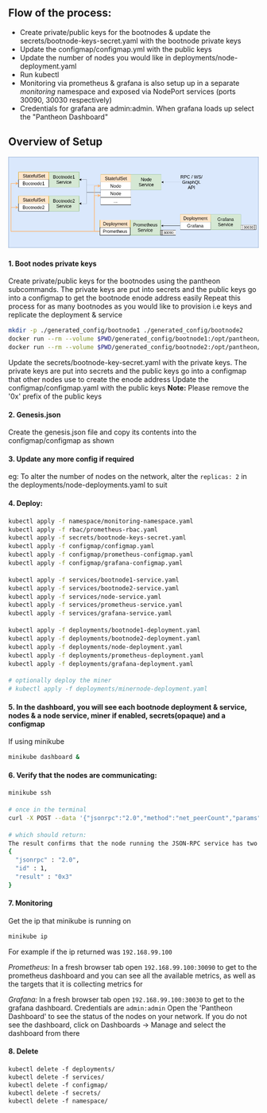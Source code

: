 
## Flow of the process:
- Create private/public keys for the bootnodes & update the secrets/bootnode-keys-secret.yaml with the bootnode private keys
- Update the configmap/configmap.yml with the public keys
- Update the number of nodes you would like in deployments/node-deployment.yaml
- Run kubectl
- Monitoring via prometheus & grafana is also setup up in a separate *monitoring* namespace and exposed via NodePort services (ports 30090, 30030 respectively)
- Credentials for grafana are admin:admin. When grafana loads up select the "Pantheon Dashboard"

## Overview of Setup
![Image ethash](../../images/ethash.png)

#### 1. Boot nodes private keys
Create private/public keys for the bootnodes using the pantheon subcommands. The private keys are put into secrets and the public keys go into a configmap to get the bootnode enode address easily
Repeat this process for as many bootnodes as you would like to provision i.e keys and replicate the deployment & service

```bash
mkdir -p ./generated_config/bootnode1 ./generated_config/bootnode2
docker run --rm --volume $PWD/generated_config/bootnode1:/opt/pantheon/data pegasyseng/pantheon:develop --data-path /opt/pantheon/data public-key export --to /opt/pantheon/data/key.pub
docker run --rm --volume $PWD/generated_config/bootnode2:/opt/pantheon/data pegasyseng/pantheon:develop --data-path /opt/pantheon/data public-key export --to /opt/pantheon/data/key.pub
```

Update the secrets/bootnode-key-secret.yaml with the private keys. The private keys are put into secrets and the public keys go into a configmap that other nodes use to create the enode address
Update the configmap/configmap.yaml with the public keys
**Note:** Please remove the '0x' prefix of the public keys

#### 2. Genesis.json
Create the genesis.json file and copy its contents into the configmap/configmap as shown

#### 3. Update any more config if required
eg: To alter the number of nodes on the network, alter the `replicas: 2` in the deployments/node-deployments.yaml to suit

#### 4. Deploy:
```bash
kubectl apply -f namespace/monitoring-namespace.yaml
kubectl apply -f rbac/prometheus-rbac.yaml
kubectl apply -f secrets/bootnode-keys-secret.yaml
kubectl apply -f configmap/configmap.yaml
kubectl apply -f configmap/prometheus-configmap.yaml
kubectl apply -f configmap/grafana-configmap.yaml

kubectl apply -f services/bootnode1-service.yaml
kubectl apply -f services/bootnode2-service.yaml
kubectl apply -f services/node-service.yaml
kubectl apply -f services/prometheus-service.yaml
kubectl apply -f services/grafana-service.yaml

kubectl apply -f deployments/bootnode1-deployment.yaml
kubectl apply -f deployments/bootnode2-deployment.yaml
kubectl apply -f deployments/node-deployment.yaml
kubectl apply -f deployments/prometheus-deployment.yaml
kubectl apply -f deployments/grafana-deployment.yaml

# optionally deploy the miner
# kubectl apply -f deployments/minernode-deployment.yaml
```


#### 5. In the dashboard, you will see each bootnode deployment & service, nodes & a node service, miner if enabled, secrets(opaque) and a configmap

If using minikube
```bash
minikube dashboard &
```

#### 6. Verify that the nodes are communicating:
```bash
minikube ssh

# once in the terminal
curl -X POST --data '{"jsonrpc":"2.0","method":"net_peerCount","params":[],"id":1}' <PANTHEON_NODE_SERVICE_HOST>:8545

# which should return:
The result confirms that the node running the JSON-RPC service has two peers:
{
  "jsonrpc" : "2.0",
  "id" : 1,
  "result" : "0x3"
}

```

#### 7. Monitoring
Get the ip that minikube is running on
```bash
minikube ip
```

For example if the ip returned was `192.168.99.100`

*Prometheus:*
In a fresh browser tab open `192.168.99.100:30090` to get to the prometheus dashboard and you can see all the available metrics, as well as the targets that it is collecting metrics for

*Grafana:*
In a fresh browser tab open `192.168.99.100:30030` to get to the grafana dashboard. Credentials are `admin:admin` Open the 'Pantheon Dashboard' to see the status of the nodes on your network. If you do not see the dashboard, click on Dashboards -> Manage and select the dashboard from there


#### 8. Delete
```
kubectl delete -f deployments/
kubectl delete -f services/
kubectl delete -f configmap/
kubectl delete -f secrets/
kubectl delete -f namespace/
```
